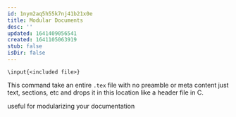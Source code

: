 ```yaml
---
id: 1nym2aq5h55k7nj41b21x0e
title: Modular Documents
desc: ''
updated: 1641409056541
created: 1641105063919
stub: false
isDir: false
---
```



`\input{<included file>}`

This command take an entire `.tex` file with no preamble or meta content just text, sections, etc and drops it in this location like a header file in C.

useful for modularizing your documentation
